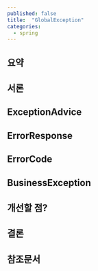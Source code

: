 ```yaml
---
published: false
title:  "GlobalException"
categories:
  - spring
---
```


## 요약

## 서론

## ExceptionAdvice

## ErrorResponse

## ErrorCode

## BusinessException

## 개선할 점?

## 결론

## 참조문서